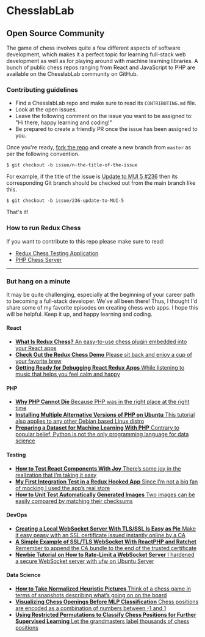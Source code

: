 # ChesslabLab
## Open Source Community

The game of chess involves quite a few different aspects of software development, which makes it a perfect topic for learning full-stack web development as well as for playing around with machine learning libraries. A bunch of public chess repos ranging from React and JavaScript to PHP are available on the ChesslabLab community on GitHub.

### Contributing guidelines

- Find a ChesslabLab repo and make sure to read its `CONTRIBUTING.md` file.
- Look at the open issues.
- Leave the following comment on the issue you want to be assigned to: "Hi there, happy learning and coding!"
- Be prepared to create a friendly PR once the issue has been assigned to you.

Once you're ready, [fork the repo](https://docs.github.com/es/get-started/quickstart/fork-a-repo) and create a new branch from `master` as per the following convention.

```text
$ git checkout -b issue/n-the-title-of-the-issue
```

For example, if the title of the issue is [Update to MUI 5 #236](https://github.com/chesslablab/redux-chess/issues/236) then its corresponding Git branch should be checked out from the main branch like this.

```text
$ git checkout -b issue/236-update-to-MUI-5
```

That's it!

### How to run Redux Chess

If you want to contribute to this repo please make sure to read:

- [Redux Chess Testing Application](https://github.com/chesslablab/testing-redux-chess)
- [PHP Chess Server](https://github.com/chesslablab/chess-server)

---

### But hang on a minute

It may be quite challenging, especially at the beginning of your career path to becoming a full-stack developer. We've all been there! Thus, I thought I'd share some of my favorite episodes on creating chess web apps. I hope this will be helpful. Keep it up, and happy learning and coding.

#### React

- [**What Is Redux Chess?** An easy-to-use chess plugin embedded into your React apps](https://javascript.plainenglish.io/what-is-redux-chess-6264c99c1eca)
- [**Check Out the Redux Chess Demo** Please sit back and enjoy a cup of your favorite brew](https://javascript.plainenglish.io/check-out-the-redux-chess-demo-acbea003d710)
- [**Getting Ready for Debugging React Redux Apps** While listening to music that helps you feel calm and happy](https://javascript.plainenglish.io/getting-ready-for-debugging-react-redux-apps-a1eefea535)

#### PHP

- [**Why PHP Cannot Die** Because PHP was in the right place at the right time](https://medium.com/geekculture/why-php-cannot-die-2e03cde66ff8)
- [**Installing Multiple Alternative Versions of PHP on Ubuntu** This tutorial also applies to any other Debian based Linux distro](https://medium.com/geekculture/installing-multiple-alternative-versions-of-php-on-ubuntu-b2acc7af3260)
- [**Preparing a Dataset for Machine Learning With PHP** Contrary to popular belief, Python is not the only programming language for data science](https://ai.plainenglish.io/preparing-a-dataset-for-machine-learning-with-php-fd68dd85187e)

#### Testing

- [**How to Test React Components With Joy** There’s some joy in the realization that I’m taking it easy](https://javascript.plainenglish.io/looking-forward-to-testing-react-components-with-joy-5bb3f86c21d7)
- [**My First Integration Test in a Redux Hooked App** Since I’m not a big fan of mocking I used the app’s real store](https://javascript.plainenglish.io/my-first-integration-test-in-a-redux-hooked-app-3b189addd46e)
- [**How to Unit Test Automatically Generated Images** Two images can be easily compared by matching their checksums](https://medium.com/geekculture/how-to-unit-test-automatically-generated-images-e8cd1fb668a8)

#### DevOps

- [**Creating a Local WebSocket Server With TLS/SSL Is Easy as Pie** Make it easy peasy with an SSL certificate issued instantly online by a CA](https://medium.com/geekculture/creating-a-local-websocket-server-with-tls-ssl-is-easy-as-pie-de1a2ef058e0)
- [**A Simple Example of SSL/TLS WebSocket With ReactPHP and Ratchet** Remember to append the CA bundle to the end of the trusted certificate](https://medium.com/geekculture/a-simple-example-of-ssl-tls-websocket-with-reactphp-and-ratchet-e03be973f521)
- [**Newbie Tutorial on How to Rate-Limit a WebSocket Server** I hardened a secure WebSocket server with ufw on Ubuntu Server](https://medium.com/geekculture/newbie-tutorial-on-how-to-rate-limit-a-websocket-server-8e28642ad5ff)

#### Data Science

- [**How to Take Normalized Heuristic Pictures** Think of a chess game in terms of snapshots describing what’s going on on the board](https://medium.com/geekculture/how-to-take-normalized-heuristic-pictures-79ca0df4cdec)
- [**Visualizing Chess Openings Before MLP Classification** Chess positions are encoded as a combination of numbers between -1 and 1](https://medium.com/geekculture/visualizing-chess-openings-before-mlp-classification-fd2a3e8c266)
- [**Using Restricted Permutations to Classify Chess Positions for Further Supervised Learning** Let the grandmasters label thousands of chess positions](https://medium.com/geekculture/using-restricted-permutations-to-classify-chess-positions-for-further-supervised-learning-27eeb3f71d82)
